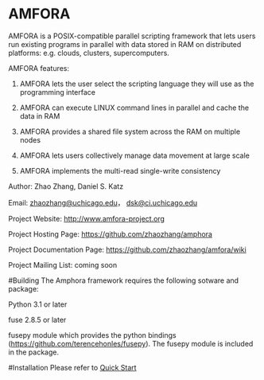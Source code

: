 AMFORA
======

AMFORA is a POSIX-compatible parallel scripting framework that lets users run existing programs in parallel with data stored in RAM on distributed platforms: e.g. clouds, clusters, supercomputers. 

AMFORA features:

1. AMFORA lets the user select the scripting language they will use as the programming interface

2. AMFORA can execute LINUX command lines in parallel and cache the data in RAM

3. AMFORA provides a shared file system across the RAM on multiple nodes

4. AMFORA lets users collectively manage data movement at large scale

5. AMFORA implements the multi-read single-write consistency

Author: Zhao Zhang, Daniel S. Katz 

Email: zhaozhang@uchicago.edu， dsk@ci.uchicago.edu

Project Website: http://www.amfora-project.org

Project Hosting Page: https://github.com/zhaozhang/amphora

Project Documentation Page: https://github.com/zhaozhang/amfora/wiki

Project Mailing List: coming soon

#Building
The Amphora framework requires the following sotware and package:

Python 3.1 or later

fuse 2.8.5 or later

fusepy module which provides the python bindings (https://github.com/terencehonles/fusepy). The fusepy module is included in the package.

#Installation
Please refer to [Quick Start](https://github.com/zhaozhang/amfora/wiki/Amfora-Quickstart)
